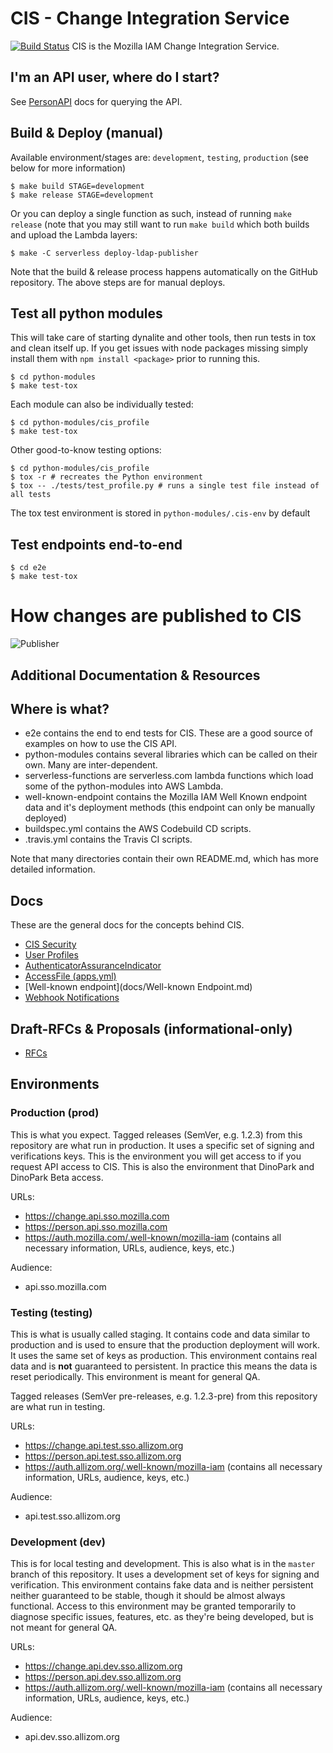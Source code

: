 # CIS - Change Integration Service
[![Build Status](https://travis-ci.org/mozilla-iam/cis.svg?branch=master)](https://travis-ci.org/mozilla-iam/cis)
CIS is the Mozilla IAM Change Integration Service.

## I'm an API user, where do I start?

See [PersonAPI](docs/PersonAPI.md) docs for querying the API.

## Build & Deploy (manual)

Available environment/stages are: `development`, `testing`, `production` (see below for more information)
```
$ make build STAGE=development
$ make release STAGE=development
```

Or you can deploy a single function as such, instead of running `make release` (note that you may still want to run
`make build` which both builds and upload the Lambda layers:
```
$ make -C serverless deploy-ldap-publisher
```

Note that the build & release process happens automatically on the GitHub repository. The above steps are for manual
deploys.

## Test all python modules

This will take care of starting dynalite and other tools, then run tests in tox and clean itself up.
If you get issues with node packages missing simply install them with `npm install <package>` prior to running this.

```
$ cd python-modules
$ make test-tox
```

Each module can also be individually tested:
```
$ cd python-modules/cis_profile
$ make test-tox
```

Other good-to-know testing options:
```
$ cd python-modules/cis_profile
$ tox -r # recreates the Python environment
$ tox -- ./tests/test_profile.py # runs a single test file instead of all tests
```

The tox test environment is stored in `python-modules/.cis-env` by default

## Test endpoints end-to-end

```
$ cd e2e
$ make test-tox
```
# How changes are published to CIS

![Publisher](/docs/images/publisher_flow.png?raw=true "Publisher Diagram")


## Additional Documentation & Resources

## Where is what?

- e2e contains the end to end tests for CIS. These are a good source of examples on how to use the CIS API.
- python-modules contains several libraries which can be called on their own. Many are inter-dependent.
- serverless-functions are serverless.com lambda functions which load some of the python-modules into AWS Lambda.
- well-known-endpoint contains the Mozilla IAM Well Known endpoint data and it's deployment methods (this endpoint can
  only be manually deployed)
- buildspec.yml contains the AWS Codebuild CD scripts.
- .travis.yml contains the Travis CI scripts.

Note that many directories contain their own README.md, which has more detailed information.

## Docs

These are the general docs for the concepts behind CIS.

- [CIS Security](docs/Security.md)
- [User Profiles](docs/Profiles.md)
- [AuthenticatorAssuranceIndicator](docs/AuthenticatorAssuranceIndicator.md)
- [AccessFile (apps.yml)](docs/AccessFile.md)
- [Well-known endpoint](docs/Well-known Endpoint.md)
- [Webhook Notifications](docs/Hooks.md)

## Draft-RFCs & Proposals (informational-only)
- [RFCs](docs/rfcs/)

## Environments
### Production (prod)

This is what you expect. Tagged releases (SemVer, e.g. 1.2.3) from this repository are what run in production.
It uses a specific set of signing and verifications keys.
This is the environment you will get access to if you request API access to CIS. This is also the environment that DinoPark and DinoPark Beta access.

URLs:
- https://change.api.sso.mozilla.com
- https://person.api.sso.mozilla.com
- https://auth.mozilla.com/.well-known/mozilla-iam (contains all necessary information, URLs, audience, keys, etc.)

Audience:
- api.sso.mozilla.com

### Testing (testing)

This is what is usually called staging. It contains code and data similar to production and is used to ensure that the production deployment will work.
It uses the same set of keys as production. This environment contains real data and is **not** guaranteed to persistent. In practice this means the data is reset periodically. This environment is meant for general QA.

Tagged releases (SemVer pre-releases, e.g. 1.2.3-pre) from this repository are what run in testing.

URLs:
- https://change.api.test.sso.allizom.org
- https://person.api.test.sso.allizom.org
- https://auth.allizom.org/.well-known/mozilla-iam (contains all necessary information, URLs, audience, keys, etc.)

Audience:
- api.test.sso.allizom.org

### Development (dev)

This is for local testing and development. This is also what is in the `master` branch of this repository.
It uses a development set of keys for signing and verification. This environment contains fake data and is neither persistent neither guaranteed to be stable, though it should be almost always functional.
Access to this environment may be granted temporarily to diagnose specific issues, features, etc. as they're being developed, but is not meant for general QA.

URLs:
- https://change.api.dev.sso.allizom.org
- https://person.api.dev.sso.allizom.org
- https://auth.allizom.org/.well-known/mozilla-iam (contains all necessary information, URLs, audience, keys, etc.)

Audience:
- api.dev.sso.allizom.org
